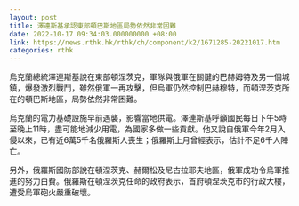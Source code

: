 ```yaml
---
layout: post
title: 澤連斯基承認東部頓巴斯地區局勢依然非常困難
date: 2022-10-17 09:34:03.000000000 +08:00
link: https://news.rthk.hk/rthk/ch/component/k2/1671285-20221017.htm
categories: rthk
---
```


烏克蘭總統澤連斯基說在東部頓涅茨克，軍隊與俄軍在關鍵的巴赫姆特及另一個城鎮，爆發激烈戰鬥，雖然俄軍一再攻擊，但烏軍仍然控制巴赫穆特，而頓涅茨克所在的頓巴斯地區，局勢依然非常困難。

烏克蘭的電力基礎設施早前遇襲，影響當地供電。澤連斯基呼籲國民每日下午5時至晚上11時，盡可能地減少用電，為國家多做一些貢獻。他又說自俄軍今年2月入侵以來，已有近6萬5千名俄羅斯人喪生；俄羅斯上月曾經表示，估計不足6千人陣亡。

另外，俄羅斯國防部說在頓涅茨克、赫爾松及尼古拉耶夫地區，俄軍成功令烏軍推進的努力白費。俄羅斯在頓涅茨克任命的政府表示，首府頓涅茨克市的行政大樓，遭受烏軍砲火嚴重破壞。
